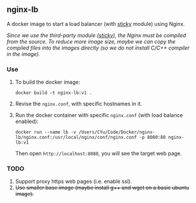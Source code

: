 ## nginx-lb

A docker image to start a load balancer (with [sticky](https://bitbucket.org/nginx-goodies/nginx-sticky-module-ng) module) using Nginx.

*Since we use the third-party module ([sticky](https://bitbucket.org/nginx-goodies/nginx-sticky-module-ng)), the Nginx must be compiled from the source. To reduce more image size, maybe we can copy the compiled files into the images directly (so we do not install C/C++ compiler in the image).*

### Use

1. To build the docker image:

   ```
   docker build -t nginx-lb:v1 .
   ```


2. Revise the `nginx.conf`, with specific hostnames in it.

3. Run the docker container with specific `nginx.conf` (with load balance enabled):

   ```
   docker run --name lb -v /Users/CYu/Code/Docker/nginx-lb/nginx.conf:/usr/local/nginx/conf/nginx.conf -p 8080:80 nginx-lb:v1
   ```

   Then open `http://localhost:8080`, you will see the target web page.

### TODO

1. Support proxy https web pages (i.e. enable ssl).
2. ~~Use smaller base image (maybe install g++ and wget on a basic ubuntu image).~~
